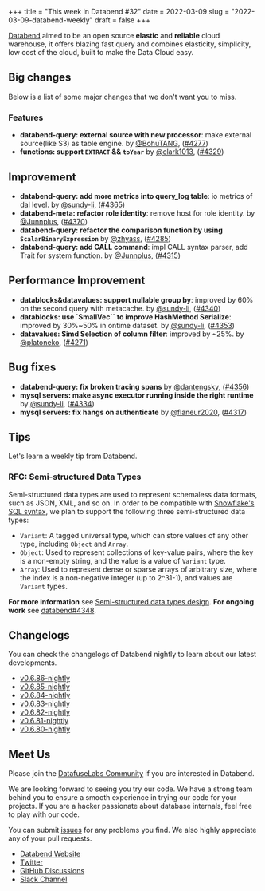 +++
title = "This week in Databend #32"
date = 2022-03-09
slug = "2022-03-09-databend-weekly"
draft = false
+++

[Databend](https://github.com/datafuselabs/databend) aimed to be an open source **elastic** and **reliable** cloud warehouse, it offers blazing fast query and combines elasticity, simplicity, low cost of the cloud, built to make the Data Cloud easy.

## Big changes

Below is a list of some major changes that we don't want you to miss.

### Features

- **databend-query: external source with new processor**: make external source(like S3) as table engine. by [@BohuTANG](https://github.com/BohuTANG), ([#4277](https://github.com/datafuselabs/databend/pull/4277))
- **functions: support `EXTRACT` && `toYear`** by [@clark1013](https://github.com/clark1013), ([#4329](https://github.com/datafuselabs/databend/pull/4329))

## Improvement

- **databend-query: add more metrics into query_log table**: io metrics of dal level. by [@sundy-li](https://github.com/sundy-li), ([#4365](https://github.com/datafuselabs/databend/pull/4365))
- **databend-meta: refactor role identity**: remove host for role identity. by [@Junnplus](https://github.com/Junnplus), ([#4370](https://github.com/datafuselabs/databend/pull/4370))
- **databend-query: refactor the comparison function by using `ScalarBinaryExpression`** by [@zhyass](https://github.com/zhyass), ([#4285](https://github.com/datafuselabs/databend/pull/4285))
- **databend-query: add CALL command**: impl CALL syntax parser, add Trait for system function. by [@Junnplus](https://github.com/Junnplus), ([#4315](https://github.com/datafuselabs/databend/pull/4315))

## Performance Improvement

- **datablocks&datavalues: support nullable group by**: improved by 60% on the second query with metacache. by [@sundy-li](https://github.com/sundy-li), ([#4340](https://github.com/datafuselabs/databend/pull/4340))
- **datablocks: use `SmallVec`` to improve HashMethod Serialize**: improved by 30%~50% in ontime dataset. by [@sundy-li](https://github.com/sundy-li), ([#4353](https://github.com/datafuselabs/databend/pull/4353))
- **datavalues: Simd Selection of column filter**: improved by ~25%. by [@platoneko](https://github.com/platoneko), ([#4271](https://github.com/datafuselabs/databend/pull/4271))

## Bug fixes

- **databend-query: fix broken tracing spans** by [@dantengsky](https://github.com/dantengsky), ([#4356](https://github.com/datafuselabs/databend/pull/4356))
- **mysql servers: make async executor running inside the right runtime** by [@sundy-li](https://github.com/sundy-li), ([#4334](https://github.com/datafuselabs/databend/pull/4334))
- **mysql servers: fix hangs on authenticate** by [@flaneur2020](https://github.com/flaneur2020), ([#4317](https://github.com/datafuselabs/databend/pull/4317))

## Tips

Let's learn a weekly tip from Databend.

### RFC: Semi-structured Data Types

Semi-structured data types are used to represent schemaless data formats, such as JSON, XML, and so on.
In order to be compatible with [Snowflake's SQL syntax](https://docs.snowflake.com/en/sql-reference/data-types-semistructured.html), we plan to support the following three semi-structured data types:

- `Variant`: A tagged universal type, which can store values of any other type, including `Object` and `Array`.
- `Object`: Used to represent collections of key-value pairs, where the key is a non-empty string, and the value is a value of `Variant` type.
- `Array`: Used to represent dense or sparse arrays of arbitrary size, where the index is a non-negative integer (up to 2^31-1), and values are `Variant` types.

**For more information** see [Semi-structured data types design](https://databend.rs/dev/rfcs/query/semi-structured-data-types). **For ongoing work** see [databend#4348](https://github.com/datafuselabs/databend/pull/4348).

## Changelogs

You can check the changelogs of Databend nightly to learn about our latest developments.

- [v0.6.86-nightly](https://github.com/datafuselabs/databend/releases/tag/v0.6.86-nightly)
- [v0.6.85-nightly](https://github.com/datafuselabs/databend/releases/tag/v0.6.85-nightly)
- [v0.6.84-nightly](https://github.com/datafuselabs/databend/releases/tag/v0.6.84-nightly)
- [v0.6.83-nightly](https://github.com/datafuselabs/databend/releases/tag/v0.6.83-nightly)
- [v0.6.82-nightly](https://github.com/datafuselabs/databend/releases/tag/v0.6.82-nightly)
- [v0.6.81-nightly](https://github.com/datafuselabs/databend/releases/tag/v0.6.81-nightly)
- [v0.6.80-nightly](https://github.com/datafuselabs/databend/releases/tag/v0.6.80-nightly)

## Meet Us

Please join the [DatafuseLabs Community](https://github.com/datafuselabs/) if you are interested in Databend.

We are looking forward to seeing you try our code. We have a strong team behind you to ensure a smooth experience in trying our code for your projects.
If you are a hacker passionate about database internals, feel free to play with our code.

You can submit [issues](https://github.com/datafuselabs/databend/issues) for any problems you find. We also highly appreciate any of your pull requests.

- [Databend Website](https://databend.rs)
- [Twitter](https://twitter.com/Datafuse_Labs)
- [GitHub Discussions](https://github.com/datafuselabs/databend/discussions)
- [Slack Channel](https://link.databend.rs/join-slack)
